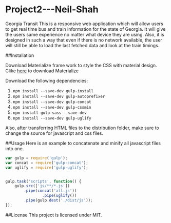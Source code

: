 # Project2---Neil-Shah
Georgia Transit
This is a responsive web application which will allow users to get real time bus and train information for the state of Georgia. It will give the users same experience no matter what device they are using. Also, it is designed in such a way that even if there is no network available, the user will still be able to load the last fetched data and look at the train timings. 

##Installation

Download Materialize frame work to style the CSS with material design. 
Clike [here](http://materializecss.com) to download Materialize

Download the following dependencies: 


1. `npm install --save-dev gulp-install`
2. `npm install --save-dev gulp-autoprefixer`
3. `npm install --save-dev gulp-concat`
4. `npm install --save-dev gulp-cssmin`
5. `npm install gulp-sass --save-dev`
6. `npm install --save-dev gulp-uglify`


Also, after transferring HTML files to the distribution folder, make sure to change the source for javascript and css files. 

##Usage
Here is an example to concatenate and minify all javascript files into one. 
```javascript
var gulp = require('gulp');
var concat = require('gulp-concat');
var uglify = require('gulp-uglify');


gulp.task('scripts', function() {
	gulp.src(['js/**/*.js'])
		.pipe(concat('all.js'))
                .pipe(uglify())
		.pipe(gulp.dest('./dist/js'));
});
```

##License
This project is licensed under MIT. 


